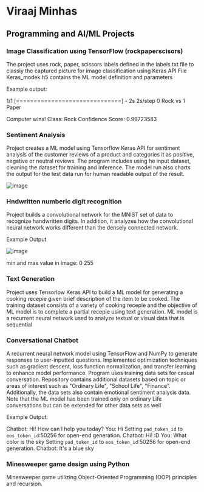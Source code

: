 # Viraaj Minhas

## Programming and AI/ML Projects

### Image Classification using TensorFlow (rockpaperscisors)
The project uses rock, paper, scissors labels defined in the labels.txt file to classiy the captured picture for image classification using Keras API
File Keras_modek.h5 contains the ML model definition and parameters

Example output:

1/1 [==============================] - 2s 2s/step
0 Rock
 vs 
1 Paper

Computer wins!
Class: Rock
Confidence Score: 0.99723583

### Sentiment Analysis
Project creates a ML model using Tensorflow Keras API for sentiment analysis of the customer reviews of a product and categories it as positive, negative or neutral reviews. The program includes using he input dataset, cleaning the dataset for training and inference. The model run also charts the output for the test data run for human readable output of the result. 

![image](https://github.com/user-attachments/assets/242d8faa-dd90-40de-8b55-873dc397e369)


### Hndwritten numberic digit recognition

Project builds a convolutional network for the MNIST set of data to recognize handwritten digits. In addition, it analyzes how the convolutional neural network works different than the densely connected network.

Example Output

![image](https://github.com/user-attachments/assets/1564ca27-a301-4a64-8fe7-731219f3a5d6)

min and max value in image:  0 255


### Text Generation
Project uses Tensorlow Keras API to build a ML model for generating a cooking recepie given brief description of the item to be cooked. The training dataset consists of a variety of cooking recepie and the objective of ML model is to complete a partial recepie using text generation. ML model is a recurrent neural network used to analyze textual or visual data that is sequential

### Conversational Chatbot
A recurrent neural network model using TensorFlow and NumPy to generate responses to user-inputted questions. Implemented optimization techniques such as gradient descent, loss function normalization, and transfer learning to enhance model performance. Program uses training data sets for casual conversation. Repository contains additional datasets based on topic or areas of interest such as "Ordinary Life", "School Life", "Finance". Additionally, the data sets also contain emotional sentiment analysis data. Note that the ML model has been trained only on ordinary Life conversations but can be extended for other data sets as well

Example Output:

Chatbot: Hi! How can I help you today?
You:  Hi
Setting `pad_token_id` to `eos_token_id`:50256 for open-end generation.
Chatbot: Hi! :D
You:  What color is the sky
Setting `pad_token_id` to `eos_token_id`:50256 for open-end generation.
Chatbot: It's a blue sky

### Minesweeper game design using Python
Minesweeper game utilizing Object-Oriented Programming (OOP) principles and recursion.


